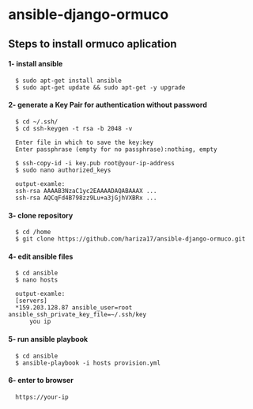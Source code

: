# ansible-django-ormuco

## Steps to install ormuco aplication 

#### 1- install ansible 
      $ sudo apt-get install ansible 
      $ sudo apt-get update && sudo apt-get -y upgrade
           
#### 2- generate a Key Pair for authentication without password
      $ cd ~/.ssh/
      $ cd ssh-keygen -t rsa -b 2048 -v     
      
      Enter file in which to save the key:key
      Enter passphrase (empty for no passphrase):nothing, empty
      
      $ ssh-copy-id -i key.pub root@your-ip-address
      $ sudo nano authorized_keys
      
      output-examle:
      ssh-rsa AAAAB3NzaC1yc2EAAAADAQABAAAX ...
      ssh-rsa AQCqFd4B798zz9Lu+a3jGjhVXBRx ...
           
#### 3- clone repository 
      $ cd /home
      $ git clone https://github.com/hariza17/ansible-django-ormuco.git
      
#### 4- edit ansible files
      $ cd ansible
      $ nano hosts
      
      output-examle:
      [servers]
      *159.203.128.87 ansible_user=root ansible_ssh_private_key_file=~/.ssh/key
          you ip 

#### 5- run ansible playbook
      $ cd ansible
      $ ansible-playbook -i hosts provision.yml


#### 6- enter to browser 
      https://your-ip
     
    

